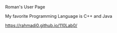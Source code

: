 
Roman's User Page

My favorite Programming Language is C++ and Java


https://rahmadi0.github.io/110Lab0/



